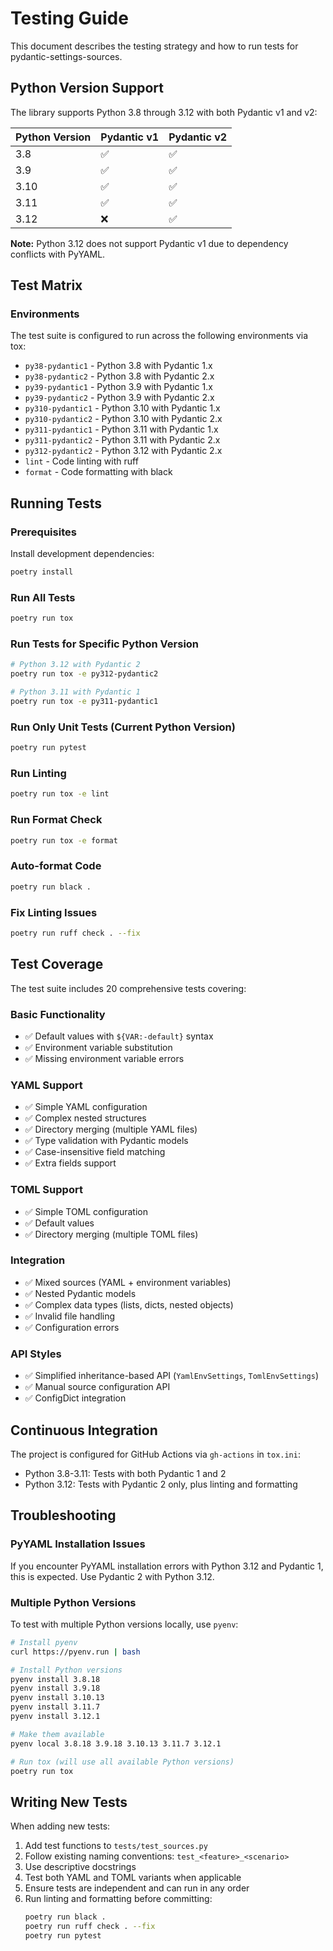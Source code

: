 # Testing Guide

This document describes the testing strategy and how to run tests for pydantic-settings-sources.

## Python Version Support

The library supports Python 3.8 through 3.12 with both Pydantic v1 and v2:

| Python Version | Pydantic v1 | Pydantic v2 |
|----------------|-------------|-------------|
| 3.8            | ✅          | ✅          |
| 3.9            | ✅          | ✅          |
| 3.10           | ✅          | ✅          |
| 3.11           | ✅          | ✅          |
| 3.12           | ❌          | ✅          |

**Note:** Python 3.12 does not support Pydantic v1 due to dependency conflicts with PyYAML.

## Test Matrix

### Environments

The test suite is configured to run across the following environments via tox:

- `py38-pydantic1` - Python 3.8 with Pydantic 1.x
- `py38-pydantic2` - Python 3.8 with Pydantic 2.x
- `py39-pydantic1` - Python 3.9 with Pydantic 1.x
- `py39-pydantic2` - Python 3.9 with Pydantic 2.x
- `py310-pydantic1` - Python 3.10 with Pydantic 1.x
- `py310-pydantic2` - Python 3.10 with Pydantic 2.x
- `py311-pydantic1` - Python 3.11 with Pydantic 1.x
- `py311-pydantic2` - Python 3.11 with Pydantic 2.x
- `py312-pydantic2` - Python 3.12 with Pydantic 2.x
- `lint` - Code linting with ruff
- `format` - Code formatting with black

## Running Tests

### Prerequisites

Install development dependencies:

```bash
poetry install
```

### Run All Tests

```bash
poetry run tox
```

### Run Tests for Specific Python Version

```bash
# Python 3.12 with Pydantic 2
poetry run tox -e py312-pydantic2

# Python 3.11 with Pydantic 1
poetry run tox -e py311-pydantic1
```

### Run Only Unit Tests (Current Python Version)

```bash
poetry run pytest
```

### Run Linting

```bash
poetry run tox -e lint
```

### Run Format Check

```bash
poetry run tox -e format
```

### Auto-format Code

```bash
poetry run black .
```

### Fix Linting Issues

```bash
poetry run ruff check . --fix
```

## Test Coverage

The test suite includes 20 comprehensive tests covering:

### Basic Functionality
- ✅ Default values with `${VAR:-default}` syntax
- ✅ Environment variable substitution
- ✅ Missing environment variable errors

### YAML Support
- ✅ Simple YAML configuration
- ✅ Complex nested structures
- ✅ Directory merging (multiple YAML files)
- ✅ Type validation with Pydantic models
- ✅ Case-insensitive field matching
- ✅ Extra fields support

### TOML Support
- ✅ Simple TOML configuration
- ✅ Default values
- ✅ Directory merging (multiple TOML files)

### Integration
- ✅ Mixed sources (YAML + environment variables)
- ✅ Nested Pydantic models
- ✅ Complex data types (lists, dicts, nested objects)
- ✅ Invalid file handling
- ✅ Configuration errors

### API Styles
- ✅ Simplified inheritance-based API (`YamlEnvSettings`, `TomlEnvSettings`)
- ✅ Manual source configuration API
- ✅ ConfigDict integration

## Continuous Integration

The project is configured for GitHub Actions via `gh-actions` in `tox.ini`:

- Python 3.8-3.11: Tests with both Pydantic 1 and 2
- Python 3.12: Tests with Pydantic 2 only, plus linting and formatting

## Troubleshooting

### PyYAML Installation Issues

If you encounter PyYAML installation errors with Python 3.12 and Pydantic 1, this is expected. Use Pydantic 2 with Python 3.12.

### Multiple Python Versions

To test with multiple Python versions locally, use `pyenv`:

```bash
# Install pyenv
curl https://pyenv.run | bash

# Install Python versions
pyenv install 3.8.18
pyenv install 3.9.18
pyenv install 3.10.13
pyenv install 3.11.7
pyenv install 3.12.1

# Make them available
pyenv local 3.8.18 3.9.18 3.10.13 3.11.7 3.12.1

# Run tox (will use all available Python versions)
poetry run tox
```

## Writing New Tests

When adding new tests:

1. Add test functions to `tests/test_sources.py`
2. Follow existing naming conventions: `test_<feature>_<scenario>`
3. Use descriptive docstrings
4. Test both YAML and TOML variants when applicable
5. Ensure tests are independent and can run in any order
6. Run linting and formatting before committing:
   ```bash
   poetry run black .
   poetry run ruff check . --fix
   poetry run pytest
   ```
